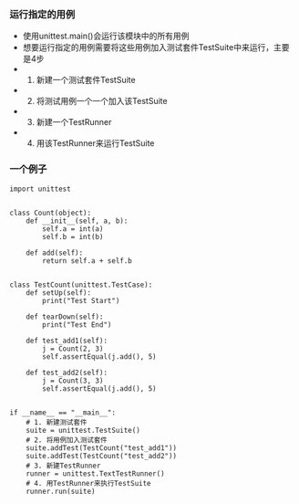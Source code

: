 ### 运行指定的用例
- 使用unittest.main()会运行该模块中的所有用例
- 想要运行指定的用例需要将这些用例加入测试套件TestSuite中来运行，主要是4步
- 1. 新建一个测试套件TestSuite
- 2. 将测试用例一个一个加入该TestSuite
- 3. 新建一个TestRunner
- 4. 用该TestRunner来运行TestSuite

### 一个例子
```
import unittest


class Count(object):
    def __init__(self, a, b):
        self.a = int(a)
        self.b = int(b)

    def add(self):
        return self.a + self.b


class TestCount(unittest.TestCase):
    def setUp(self):
        print("Test Start")

    def tearDown(self):
        print("Test End")

    def test_add1(self):
        j = Count(2, 3)
        self.assertEqual(j.add(), 5)

    def test_add2(self):
        j = Count(3, 3)
        self.assertEqual(j.add(), 5)


if __name__ == "__main__":
    # 1. 新建测试套件
    suite = unittest.TestSuite()
    # 2. 将用例加入测试套件
    suite.addTest(TestCount("test_add1"))
    suite.addTest(TestCount("test_add2"))
    # 3. 新建TestRunner
    runner = unittest.TextTestRunner()
    # 4. 用TestRunner来执行TestSuite
    runner.run(suite)
```